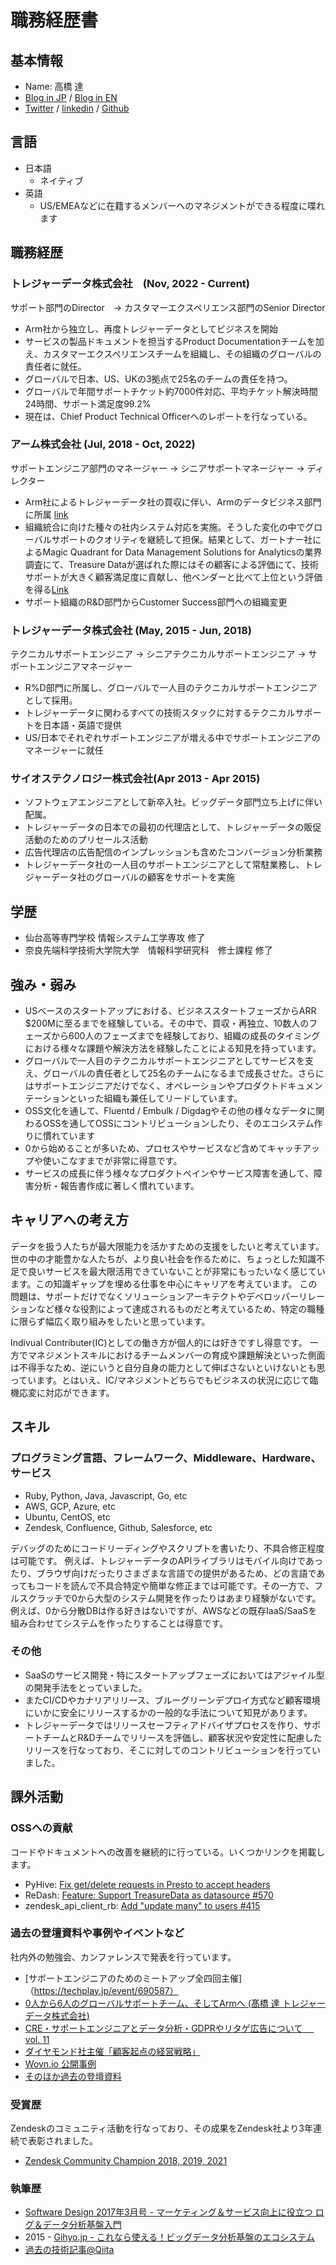 # 職務経歴書

## 基本情報
- Name: 高橋 達
- [Blog in JP](https://blog.torut.tokyo/) / [Blog in EN](https://nora96o.medium.com/)
- [Twitter](https://twitter.com/nora96o) / [linkedin](https://www.linkedin.com/in/torutakahashi/) / [Github](https://github.com/toru-takahashi)

## 言語

- 日本語
  - ネイティブ
- 英語
  - US/EMEAなどに在籍するメンバーへのマネジメントができる程度に喋れます

## 職務経歴

### トレジャーデータ株式会社　(Nov, 2022 - Current)

サポート部門のDirector　-> カスタマーエクスペリエンス部門のSenior Director

- Arm社から独立し、再度トレジャーデータとしてビジネスを開始
- サービスの製品ドキュメントを担当するProduct Documentationチームを加え、カスタマーエクスペリエンスチームを組織し、その組織のグローバルの責任者に就任。
- グローバルで日本、US、UKの3拠点で25名のチームの責任を持つ。
- グローバルで年間サポートチケット約7000件対応、平均チケット解決時間24時間、サポート満足度99.2%
- 現在は、Chief Product Technical Officerへのレポートを行なっている。

### アーム株式会社 (Jul, 2018 - Oct, 2022)

サポートエンジニア部門のマネージャー -> シニアサポートマネージャー -> ディレクター

- Arm社によるトレジャーデータ社の買収に伴い、Armのデータビジネス部門に所属 [link](https://prtimes.jp/main/html/rd/p/000000027.000022759.html)
- 組織統合に向けた種々の社内システム対応を実施。そうした変化の中でグローバルサポートのクオリティを継続して担保。結果として、ガートナー社によるMagic Quadrant for Data Management Solutions for Analyticsの業界調査にて、Treasure Dataが選ばれた際にはその顧客による評価にて、技術サポートが大きく顧客満足度に貢献し、他ベンダーと比べて上位という評価を得る[Link](https://b2bsalescafe.files.wordpress.com/2019/09/gartner-magic-quadrant-for-data-management-solutions-for-analytics-january-2019.pdf)
- サポート組織のR&D部門からCustomer Success部門への組織変更

### トレジャーデータ株式会社 (May, 2015 - Jun, 2018)

テクニカルサポートエンジニア -> シニアテクニカルサポートエンジニア -> サポートエンジニアマネージャー

- R%D部門に所属し、グローバルで一人目のテクニカルサポートエンジニアとして採用。
- トレジャーデータに関わるすべての技術スタックに対するテクニカルサポートを日本語・英語で提供
- US/日本でそれぞれサポートエンジニアが増える中でサポートエンジニアのマネージャーに就任

### サイオステクノロジー株式会社(Apr 2013 - Apr 2015)

- ソフトウェアエンジニアとして新卒入社。ビッグデータ部門立ち上げに伴い配属。
- トレジャーデータの日本での最初の代理店として、トレジャーデータの販促活動のためのプリセールス活動
- 広告代理店の広告配信のインプレッションも含めたコンバージョン分析業務
- トレジャーデータ社の一人目のサポートエンジニアとして常駐業務し、トレジャーデータ社のグローバルの顧客をサポートを実施

## 学歴

- 仙台高等専門学校 情報システム工学専攻 修了
- 奈良先端科学技術大学院大学　情報科学研究科　修士課程 修了

## 強み・弱み

- USベースのスタートアップにおける、ビジネススタートフェーズからARR $200Mに至るまでを経験している。その中で、買収・再独立、10数人のフェーズから600人のフェーズまでを経験しており、組織の成長のタイミングにおける様々な課題や解決方法を経験したことによる知見を持っています。
- グローバルで一人目のテクニカルサポートエンジニアとしてサービスを支え、グローバルの責任者として25名のチームになるまで成長させた。さらにはサポートエンジニアだけでなく、オペレーションやプロダクトドキュメンテーションといった組織も兼任してリードしています。
- OSS文化を通して、Fluentd / Embulk / Digdagやその他の様々なデータに関わるOSSを通してOSSにコントリビューションしたり、そのエコシステム作りに慣れています
- 0から始めることが多いため、プロセスやサービスなど含めてキャッチアップや使いこなすまでが非常に得意です。
- サービスの成長に伴う様々なプロダクトペインやサービス障害を通して、障害分析・報告書作成に著しく慣れています。

## キャリアへの考え方

データを扱う人たちが最大限能力を活かすための支援をしたいと考えています。
世の中の才能豊かな人たちが、より良い社会を作るために、ちょっとした知識不足で良いサービスを最大限活用できていないことが非常にもったいなく感じています。この知識ギャップを埋める仕事を中心にキャリアを考えています。
この問題は、サポートだけでなくソリューションアーキテクトやデベロッパーリレーションなど様々な役割によって達成されるものだと考えているため、特定の職種に限らず幅広く取り組みをしたいと思っています。

Indivual Contributer(IC)としての働き方が個人的には好きですし得意です。
一方でマネジメントスキルにおけるチームメンバーの育成や課題解決といった側面は不得手なため、逆にいうと自分自身の能力として伸ばさないといけないとも思っています。とはいえ、IC/マネジメントどちらでもビジネスの状況に応じて臨機応変に対応ができます。

## スキル
### プログラミング言語、フレームワーク、Middleware、Hardware、サービス
- Ruby, Python, Java, Javascript, Go, etc
- AWS, GCP, Azure, etc
- Ubuntu, CentOS, etc
- Zendesk, Confluence, Github, Salesforce, etc

デバッグのためにコードリーディングやスクリプトを書いたり、不具合修正程度は可能です。
例えば、トレジャーデータのAPIライブラリはモバイル向けであったり、ブラウザ向けだったりさまざまな言語での提供があるため、どの言語であってもコードを読んで不具合特定や簡単な修正までは可能です。その一方で、フルスクラッチで0から大型のシステム開発を作ったりはあまり経験がないです。例えば、0から分散DBは作る好きはないですが、AWSなどの既存IaaS/SaaSを組み合わせてシステムを作ったりすることは得意です。

### その他
- SaaSのサービス開発・特にスタートアップフェーズにおいてはアジャイル型の開発手法をとっていました。
- またCI/CDやカナリアリリース、ブルーグリーンデプロイ方式など顧客環境にいかに安全にリリースするかの一般的な手法について知見があります。
- トレジャーデータではリリースセーフティアドバイザプロセスを作り、サポートチームとR&Dチームでリリースを評価し、顧客状況や安定性に配慮したリリースを行なっており、そこに対してのコントリビューションを行っていました。

## 課外活動

### OSSへの貢献

コードやドキュメントへの改善を継続的に行っている。いくつかリンクを掲載します。

- PyHive: [Fix get/delete requests in Presto to accept headers](https://github.com/dropbox/PyHive/pull/200)
- ReDash: [Feature: Support TreasureData as datasource #570](https://github.com/getredash/redash/pull/570)
- zendesk_api_client_rb: [Add "update many" to users #415](https://github.com/zendesk/zendesk_api_client_rb/pull/415)

### 過去の登壇資料や事例やイベントなど

社内外の勉強会、カンファレンスで発表を行っています。

- [サポートエンジニアのためのミートアップ全四回主催]（https://techplay.jp/event/690587）
- [0人から6人のグローバルサポートチーム、そしてArmへ (髙橋 達 トレジャーデータ株式会社)](https://techplay.jp/column/524)
- [CRE・サポートエンジニアとデータ分析・GDPRやリタゲ広告について　 vol. 11](https://www.youtube.com/watch?v=KYbTSp4-44Y)
- [ダイヤモンド社主催「顧客起点の経営戦略」](https://promo.diamond.jp/sp/dbf-customersuccess220512/)
- [Wovn.io 公開事例](https://mx.wovn.io/casestudy/treasuredata)
- [そのほか過去の登壇資料](https://www.slideshare.net/torutakahashi100)

### 受賞歴

Zendeskのコミュニティ活動を行なっており、その成果をZendesk社より3年連続で表彰されました。

- [Zendesk Community Champion 2018, 2019, 2021](https://www.zendesk.co.jp/company/press/zendesk-community-champion2021-jp/)

### 執筆歴

- [Software Design 2017年3月号 - マーケティング＆サービス向上に役立つ
ログ＆データ分析基盤入門](https://gihyo.jp/magazine/SD/archive/2017/201703)
- 2015 - [Gihyo.jp - これなら使える！ビッグデータ分析基盤のエコシステム](https://gihyo.jp/list/group/%E3%81%93%E3%82%8C%E3%81%AA%E3%82%89%E4%BD%BF%E3%81%88%E3%82%8B-%E3%83%93%E3%83%83%E3%82%B0%E3%83%87%E3%83%BC%E3%82%BF%E5%88%86%E6%9E%90%E5%9F%BA%E7%9B%A4%E3%81%AE%E3%82%A8%E3%82%B3%E3%82%B7%E3%82%B9%E3%83%86%E3%83%A0)
- [過去の技術記事@Qiita](https://qiita.com/toru-takahashi)
